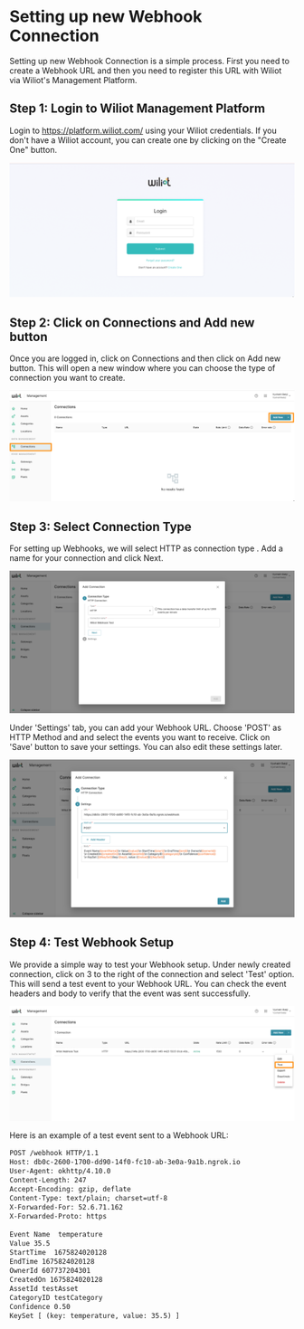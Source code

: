 # Setting up new Webhook Connection 

Setting up new Webhook Connection is a simple process.
First you need to create a Webhook URL and then you need to register this URL with Wiliot via Wiliot's Management Platform.

## Step 1: Login to Wiliot Management Platform

Login to https://platform.wiliot.com/ using your Wiliot credentials.  If you don't have a Wiliot account, 
you can create one by clicking on the "Create One" button.

![Login-Wiliot.png](screenshots%2FLogin-Wiliot.png)


## Step 2: Click on Connections and Add new button

Once you are logged in, click on Connections and then click on Add new button. 
This will open a new window where you can choose the type of connection you want to create.

![Wiliot-connections.png](screenshots%2FWiliot-connections.png)


## Step 3: Select Connection Type
For setting up Webhooks, we will select HTTP as connection type . Add a name for your connection and click Next.

![Wiliot_-_Webhook-Connection-2.png](screenshots%2FWiliot_-_Webhook-Connection-2.png)

Under 'Settings' tab, you can add your Webhook URL. Choose 'POST' as  HTTP Method and 
and select the events you want to receive.  Click on 'Save' button to save your settings. You can also edit these settings later. 

![Wiliot_Platform-body.png](screenshots%2FWiliot_Platform-body.png)

## Step 4: Test Webhook Setup

We provide a simple way to test your Webhook setup.  Under newly created connection, click on  3 to the right of the connection and select 'Test' option.  
This will send a test event to your Webhook URL.  You can check the event headers and body to verify that the event was sent successfully.

![Wiliot_Test.png](screenshots%2FWiliot_Test.png)

Here is an example of a test event sent to a Webhook URL:

```shell
POST /webhook HTTP/1.1
Host: db0c-2600-1700-dd90-14f0-fc10-ab-3e0a-9a1b.ngrok.io
User-Agent: okhttp/4.10.0
Content-Length: 247
Accept-Encoding: gzip, deflate
Content-Type: text/plain; charset=utf-8
X-Forwarded-For: 52.6.71.162
X-Forwarded-Proto: https

Event Name  temperature 
Value 35.5 
StartTime  1675824020128   
EndTime 1675824020128 
OwnerId 607737204301 
CreatedOn 1675824020128 
AssetId testAsset 
CategoryID testCategory 
Confidence 0.50 
KeySet [ (key: temperature, value: 35.5) ]
```








